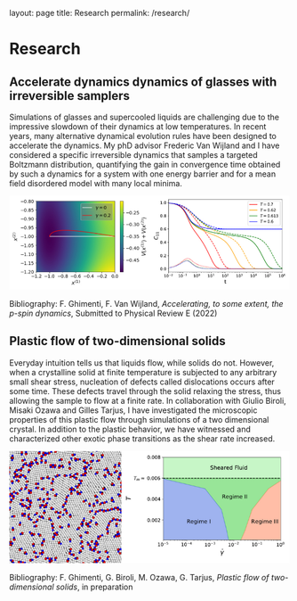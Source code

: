 layout: page
title: Research
permalink: /research/

# Research
## Accelerate dynamics dynamics of glasses with irreversible samplers
Simulations of glasses and supercooled liquids are challenging due to the impressive slowdown of their dynamics at low temperatures. In recent years, many alternative dynamical evolution rules have been designed to accelerate the dynamics. My phD advisor Frederic Van Wijland and I have considered a specific irreversible dynamics that samples a targeted Boltzmann distribution, quantifying the gain in convergence time obtained by such a dynamics for a system with one energy barrier and for a mean field disordered model with many local minima.   

![Image](Twisted.jpg)

Bibliography: F. Ghimenti, F. Van Wijland, _Accelerating, to some extent, the p-spin dynamics_, Submitted to Physical Review E (2022)   

## Plastic flow of two-dimensional solids
Everyday intuition tells us that liquids flow, while solids do not. However, when a crystalline solid at finite temperature is subjected to any arbitrary small shear stress, nucleation of defects called dislocations occurs after some time. These defects travel through the solid relaxing the stress, thus allowing the sample to flow at a finite rate. In collaboration with Giulio Biroli, Misaki Ozawa and Gilles Tarjus, I have investigated the microscopic properties of this plastic flow through simulations of a two dimensional crystal. In addition to the plastic behavior, we have witnessed and characterized other exotic phase transitions as the shear rate increased.

![Image](PlasticFlow.png)

Bibliography: F. Ghimenti, G. Biroli, M. Ozawa, G. Tarjus, _Plastic flow of two-dimensional solids_, in preparation
